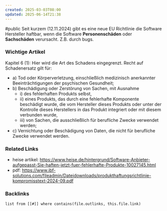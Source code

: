 ```yaml
---
created: 2025-03-03T08:00
updated: 2025-06-14T21:38
---
```

#public
Seit kurzem (12.11.2024) gibt es eine neue EU Richtlinie die Software Hersteller haftbar, wenn die Software **Personenschäden** oder **Sachschäden** verursacht. Z.B. durch bugs. 

### Wichtige Artikel

Kapitel 6 (1): Hier wird die Art des Schadens eingegrenzt. Recht auf Schadenersatz gilt für:
- a) Tod oder Körperverletzung, einschließlich medizinisch anerkannter Beeinträchtigungen der psychischen Gesundheit; 
- b) Beschädigung oder Zerstörung von Sachen, mit Ausnahme 
	- i) des fehlerhaften Produkts selbst, 
	- ii) eines Produkts, das durch eine fehlerhafte Komponente beschädigt wurde, die vom Hersteller dieses Produkts oder unter der Kontrolle dieses Herstellers in das Produkt integriert oder mit diesem verbunden wurde, 
	- iii) von Sachen, die ausschließlich für berufliche Zwecke verwendet werden; 
- c) Vernichtung oder Beschädigung von Daten, die nicht für berufliche Zwecke verwendet werden.

### Related Links
- heise artikel: https://www.heise.de/hintergrund/Software-Anbieter-aufgepasst-Sie-haften-jetzt-fuer-fehlerhafte-Produkte-10027145.html
- pdf: https://www.ibf-solutions.com/fileadmin/Dateidownloads/produkthaftungsrichtlinie-kompromisstext-2024-09.pdf


### Backlinks
```dataview 
list from [[#]] where contains(file.outlinks, this.file.link)
```

